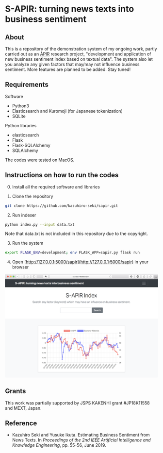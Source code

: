 # S-APIR: turning news texts into business sentiment

## About

This is a repository of the demonstration system of my ongoing work, partly carried out as an [APIR](https://www.apir.or.jp) research project, "development and application of new business sentiment index based on textual data". The system also let you analyze any given factors that may/may not influence business sentiment. More features are planned to be added. Stay tuned!

## Requirements

Software
 * Python3
 * Elasticsearch and Kuromoji (for Japanese tokenization)
 * SQLite

Python libraries
 * elasticsearch
 * Flask
 * Flask-SQLAlchemy
 * SQLAlchemy

The codes were tested on MacOS.

## Instructions on how to run the codes

0. Install all the required software and libraries

1. Clone the repository
```sh
git clone https://github.com/kazuhiro-seki/sapir.git
```

2. Run indexer
```sh
python index.py --input data.txt  
```
Note that data.txt is not included in this repository due to the copyright.

3. Run the system
```sh
export FLASK_ENV=development; env FLASK_APP=sapir.py flask run
```

4. Open [http://127.0.0.1:5000/sapir](http://127.0.0.1:5000/sapir) in your browser

<img src="/figs/demo.png" width="600">

## Grants

This work was partially supported by JSPS KAKENHI grant #JP18K11558 and MEXT, Japan. 

## Reference

* Kazuhiro Seki and Yusuke Ikuta. Estimating Business Sentiment from News Texts. In *Proceedings of the 2nd IEEE Artificial Intelligence and Knowledge Engineering*, pp. 55-56, June 2019.
